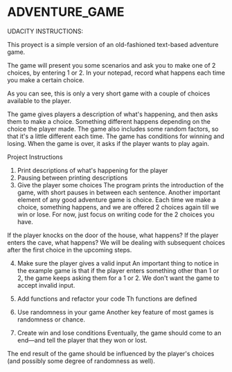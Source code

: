 # ADVENTURE_GAME

UDACITY INSTRUCTIONS:

This proyect is a simple version of an old-fashioned text-based adventure game. 

The game will present you some scenarios and ask you to make one of 2 choices, by entering 1 or 2. In your notepad, record what happens each time you make a certain choice.

As you can see, this is only a very short game with a couple of choices available to the player. 

The game gives players a description of what's happening, and then asks them to make a choice.
Something different happens depending on the choice the player made.
The game also includes some random factors, so that it's a little different each time.
The game has conditions for winning and losing.
When the game is over, it asks if the player wants to play again.

Project Instructions
1. Print descriptions of what's happening for the player
2. Pausing between printing descriptions
3. Give the player some choices
The program prints the introduction of the game, with short pauses in between each sentence. Another important element of any good adventure game is choice.
Each time we make a choice, something happens, and we are offered 2 choices again till we win or lose. For now, just focus on writing code for the 2 choices you have.

If the player knocks on the door of the house, what happens?
If the player enters the cave, what happens?
We will be dealing with subsequent choices after the first choice in the upcoming steps.

4. Make sure the player gives a valid input
An important thing to notice in the example game is that if the player enters something other than 1 or 2, the game keeps asking them for a 1 or 2. We don't want the game to accept invalid input.

5. Add functions and refactor your code
Th functions are defined
6. Use randomness in your game
Another key feature of most games is randomness or chance. 

7. Create win and lose conditions
Eventually, the game should come to an end—and tell the player that they won or lost.

The end result of the game should be influenced by the player's choices (and possibly some degree of randomness as well).
